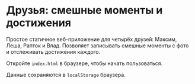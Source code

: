 # Друзья: смешные моменты и достижения

Простое статичное веб-приложение для четырёх друзей: Максим, Леша, Рапток и Влад.
Позволяет записывать смешные моменты с фото и отслеживать достижения каждого.

Откройте `index.html` в браузере, чтобы начать пользоваться.

Данные сохраняются в `localStorage` браузера.
